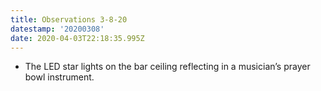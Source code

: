 ```yaml
---
title: Observations 3-8-20
datestamp: '20200308'
date: 2020-04-03T22:18:35.995Z
---
```

- The LED star lights on the bar ceiling reflecting in a musician’s prayer bowl instrument.
